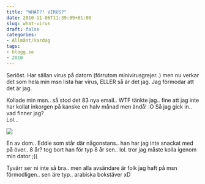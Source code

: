 ```yaml
---
title: "WHAT?! VIRUS?"
date: 2010-11-06T11:39:09+01:00
slug: what-virus
draft: false
categories:
- Allmänt/Vardag
tags:
- blogg.se
- 2010
---
```

Seriöst. Har sällan virus på datorn (förrutom minivirusgrejer..) men nu verkar det som hela min msn lista har virus, ELLER så är det jag. Jag förmodar att det är jag.  
  
Kollade min msn.. så stod det 83 nya email.. WTF tänkte jag.. fine att jag inte har kollat inkorgen på kanske en halv månad men ändå! :O Så jag gick in.. vad finner jag?  
Lol...  
  
![](/assets/images/blogg.se/virus_115782769.jpg)  
  
En av dom.. Eddie som står där någonstans.. han har jag inte snackat med på över.. 8 år? tog bort han för typ 8 år sen.. lol. tror jag måste kolla igenom min dator ;((  
  
  
Tyvärr ser ni inte så bra.. men alla avsändare är folk jag haft på msn förmodligen.. sen äre typ.. arabiska bokstäver xD